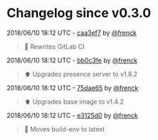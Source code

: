 # Changelog since v0.3.0

2018/06/10 18:12 UTC - [caa3ef7](https://github.com/hassio-addons/addon-happy-bubbles/commit/caa3ef71b0a64e1927ebf6cc7276b158ae92ba03) by [@frenck](https://github.com/frenck)
> :rocket: Rewrites GitLab CI 

2018/06/10 18:12 UTC - [bb0c3fe](https://github.com/hassio-addons/addon-happy-bubbles/commit/bb0c3fed338339fbb79e8609a7147b8ce6975464) by [@frenck](https://github.com/frenck)
> :arrow_up: Upgrades presence server to v1.8.2 

2018/06/10 18:12 UTC - [75dae65](https://github.com/hassio-addons/addon-happy-bubbles/commit/75dae6566acb4e0365ccc3823679d51dbfdcfb48) by [@frenck](https://github.com/frenck)
> :arrow_up: Upgrades base image to v1.4.2 

2018/06/10 18:12 UTC - [e3125d0](https://github.com/hassio-addons/addon-happy-bubbles/commit/e3125d0025808d37395ad8e6fefb8b52962db298) by [@frenck](https://github.com/frenck)
> :rocket: Moves build-env to latest 

